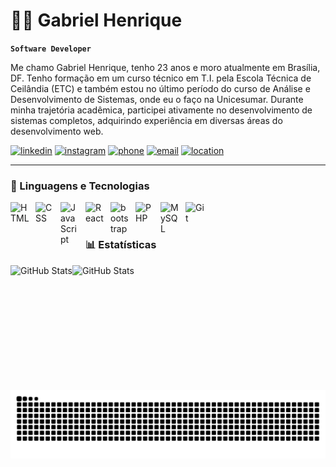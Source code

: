 # 👨‍💻 Gabriel Henrique

**`Software Developer`**

Me chamo Gabriel Henrique, tenho 23 anos e moro atualmente em Brasília, DF. Tenho formação em um curso técnico em T.I. pela Escola Técnica de Ceilândia (ETC) e também estou no último período do curso de Análise e Desenvolvimento de Sistemas, onde eu o faço na Unicesumar. Durante minha trajetória acadêmica, participei ativamente no desenvolvimento de sistemas completos, adquirindo experiência em diversas áreas do desenvolvimento web.

[![linkedin](https://custom-icon-badges.demolab.com/badge/-Linkedin-blue?style=for-the-badge&logo=logo-do-linkedin)](https://www.linkedin.com/in/gabriel-henrique-developer/)
[![instagram](https://custom-icon-badges.demolab.com/badge/-Instagram-F25278?style=for-the-badge&logo=logo-do-instagram)](https://www.instagram.com/gabrielhenss/)
[![phone](https://custom-icon-badges.demolab.com/badge/-whatsapp-palegreenn?style=for-the-badge&logo=logo-do-whatsapp)](https://wa.me/5561999311413)
[![email](https://custom-icon-badges.demolab.com/badge/-gabrielhss.dev@gmail.com-red?style=for-the-badge&logo=mail&logoColor=white)]()
[![location](https://custom-icon-badges.demolab.com/badge/Brasília-Brazil-green?style=for-the-badge&logo=location&logoColor=white)]()

---

### 🤖 Linguagens e Tecnologias


<img
    align="left"
    alt="HTML"
    title="HTML"
    width="30px"
    style="padding-right: 10px;"
    src="https://cdn.jsdelivr.net/gh/devicons/devicon@latest/icons/html5/html5-original.svg" />


<img
    align="left"
    alt="CSS"
    title="CSS"
    width="30px"
    style="padding-right: 10px;"
    src="https://cdn.jsdelivr.net/gh/devicons/devicon@latest/icons/css3/css3-original.svg" />

<img
    align="left"
    alt="JavaScript"
    title="JavaScript"
    width="30px"
    style="padding-right: 10px;"
    src="https://cdn.jsdelivr.net/gh/devicons/devicon@latest/icons/javascript/javascript-original.svg" />

<img
    align="left"
    alt="React"
    title="React"
    width="30px"
    style="padding-right: 10px;"
    src="https://cdn.jsdelivr.net/gh/devicons/devicon@latest/icons/react/react-original.svg" />

<img
    align="left"
    alt="bootstrap"
    title="bootstrap"
    width="30px"
    style="padding-right: 10px;"
    src="https://cdn.jsdelivr.net/gh/devicons/devicon@latest/icons/bootstrap/bootstrap-original.svg" />

<img
    align="left"
    alt="PHP"
    title="PHP"
    width="30px"
    style="padding-right: 10px;"
    src="https://cdn.jsdelivr.net/gh/devicons/devicon@latest/icons/php/php-original.svg" />

<img
    align="left"
    alt="MySQL"
    title="MySQL"
    width="30px"
    style="padding-right: 10px;"
    src="https://cdn.jsdelivr.net/gh/devicons/devicon@latest/icons/mysql/mysql-original.svg" />

<img
    align="left"
    alt="Git"
    title="Git"
    width="30px"
    style="padding-right: 10px;"
    src="https://cdn.jsdelivr.net/gh/devicons/devicon@latest/icons/git/git-original.svg" />

<br>
<br>

### 📊 Estatísticas

<p>
    <img
        align="left"
        alt="GitHub Stats"
        height="200"
        src="https://github-readme-stats.vercel.app/api?username=gabrielhenss&show_icons=true&theme=tokyonight&include_all_commits=true">
    <img
        align="left"
        alt="GitHub Stats"
        height="200"
        src="https://github-readme-stats.vercel.app/api/top-langs/?username=gabrielhenss&layout=compact&theme=tokyonight&custom_title=Tecnologias&langs_count=7"
</p>

  <picture align="center">
  <source media="(prefers-color-scheme: dark)" srcset="https://raw.githubusercontent.com/gabrielhenss/gabrielhenss/output/github-contribution-grid-snake-dark.svg">
  <source media="(prefers-color-scheme: light)" srcset="https://raw.githubusercontent.com/gabrielhenss/gabrielhenss/output/github-contribution-grid-snake-dark.svg">
  <img align="center" alt="github contribution grid snake animation" src="https://raw.githubusercontent.com/gabrielhenss/gabrielhenss/output/github-contribution-grid-snake.svg">
</picture>
